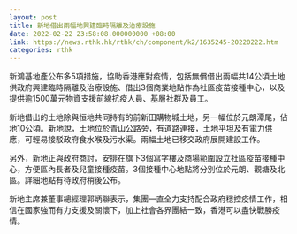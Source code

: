 ```yaml
---
layout: post
title: 新地借出兩幅地興建臨時隔離及治療設施
date: 2022-02-22 23:58:08.000000000 +08:00
link: https://news.rthk.hk/rthk/ch/component/k2/1635245-20220222.htm
categories: rthk
---
```


新鴻基地產公布多5項措施，協助香港應對疫情，包括無償借出兩幅共14公頃土地供政府興建臨時隔離及治療設施、借出3個商業地點作為社區疫苗接種中心，以及提供逾1500萬元物資支援前線抗疫人員、基層社群及員工。

新地借出的土地除與恒地共同持有的前新田購物城土地，另一幅位於元朗潭尾，佔地10公頃。新地說，土地位於青山公路旁，有道路連接，土地平坦及有電力供應，可輕易接駁政府食水喉及污水渠。兩幅土地已移交政府展開建設工作。

另外，新地正與政府商討，安排在旗下3個寫字樓及商場範圍設立社區疫苗接種中心，方便區內長者及兒童接種疫苗。3個接種中心地點將分別位於元朗、觀塘及北區。詳細地點有待政府稍後公布。

新地主席兼董事總經理郭炳聯表示，集團一直全力支持配合政府穩控疫情工作，相信在國家強而有力支援及關懷下，加上社會各界團結一致，香港可以盡快戰勝疫情。
